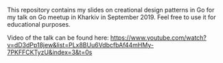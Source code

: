 This repository contains my slides on creational design patterns in Go for my talk on Go meetup in Kharkiv in September 2019.
Feel free to use it for educational purposes.

Video of the talk can be found here: https://www.youtube.com/watch?v=dD3dPp18jew&list=PLx8BUu6VdbcfbAf44mHMy-7PKFFCKTyzU&index=3&t=0s
